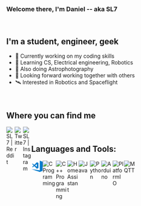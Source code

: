 ### Welcome there, I'm Daniel -- aka SL7

<br/>

## I'm a student, engineer, geek

- 🔧  Currently working on my coding skills
- 🌱  Learning CS, Electrical engineering, Robotics
- 🌌  Also doing Astrophotography
- 🔎  Looking forward working together with others  
- 🛰  Interested in Robotics and Spaceflight
<br/>

## Where you can find me
  
  [<img align="left" alt="SL7 | Reddit" width="22px" src="https://cdn.jsdelivr.net/npm/simple-icons@v3/icons/reddit.svg" />][reddit]
  [<img align="left" alt="Twitter" width="22px" src="https://cdn.jsdelivr.net/npm/simple-icons@v3/icons/twitter.svg" />][twitter]
  [<img align="left" alt="SL7 | Instagram" width="22px" src="https://cdn.jsdelivr.net/npm/simple-icons@v3/icons/instagram.svg" />][instagram]

<br/>

## Languages and Tools:
[<img align="left" alt="Visual Studio Code" width="30px" src="https://raw.githubusercontent.com/github/explore/80688e429a7d4ef2fca1e82350fe8e3517d3494d/topics/visual-studio-code/visual-studio-code.png"/>][vscode]
[<img align="left" alt="C Programming" width="35px" src="https://cdn.iconscout.com/icon/free/png-512/c-programming-569564.png"/>][cprogramming]
[<img align="left" alt="C++ Programming" width="30px" src="https://user-images.githubusercontent.com/42747200/46140125-da084900-c26d-11e8-8ea7-c45ae6306309.png"/>][c++]
[<img align="left" alt="Home Assistant" width="30px" src="https://community-assets.home-assistant.io/original/3X/6/3/63f75921214e158bc02336dc864c096b11889f14.png"/>][hass]
[<img align="left" alt="Java" width="30px" src="https://cdn.iconscout.com/icon/free/png-512/java-43-569305.png"/>][java]
[<img align="left" alt="Python" width="30px" src="https://cdn3.iconfinder.com/data/icons/logos-and-brands-adobe/512/267_Python-512.png"/>][python]
[<img align="left" alt="Arduino" width="30px" src="https://cdn.iconscout.com/icon/free/png-512/arduino-4-569256.png"/>][arduino]
[<img align="left" alt="PlatformIO" width="30px" src="https://upload-icon.s3.us-east-2.amazonaws.com/uploads/icons/png/1977859481551942283-512.png"/>][pio]
[<img align="left" alt="MQTT" width="30px" src="https://i2.wp.com/benchodroff.com/wp-content/uploads/2017/10/mqtt.png"/>][mqtt]

<br/>

[website]: https://lunary.tech
[twitter]: https://twitter.com/notcasualgeek
[instagram]: https://www.instagram.com/unusualgeek/
[reddit]: https://www.reddit.com/user/Sl7Bot
[cprogramming]: https://www.cprogramming.com
[c++]: https://www.cplusplus.com
[vscode]: https://code.visualstudio.com
[hass]: https://www.home-assistant.io
[java]: https://www.java.com/
[python]: https://www.python.org
[arduino]: https://www.arduino.cc
[pio]: https://platformio.org
[mqtt]: https://mosquitto.org
